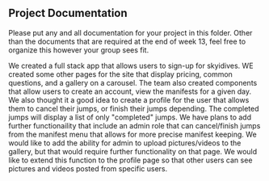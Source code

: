 ## Project Documentation

Please put any and all documentation for your project in this folder. Other than the documents that are required at the end of week 13, feel free to organize this however your group sees fit.

We created a full stack app that allows users to sign-up for skyidives. WE created some other pages for the site that display pricing, common questions, and a gallery on a carousel.
The team also created components that allow users to create an account, view the manifests for a given day. We also thought it a good idea to create a profile for the user that allows them to cancel their jumps, or finish their jumps depending. The completed jumps will display a list of only "completed" jumps. We have plans to add further functionaility that include an admin role that can cancel/finish jumps from the manifest menu that allows for more precise manifest keeping. We would like to add the ability for admin to upload pictures/videos to the gallery, but that would require further functionality on that page. We would like to extend this function to the profile page so that other users can see pictures and videos posted from specific users.
